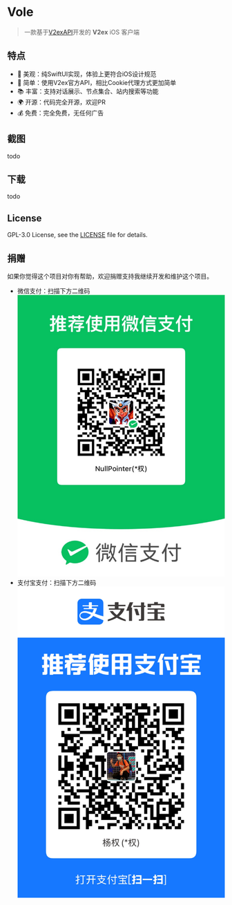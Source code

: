 # Vole

> 一款基于[V2exAPI](https://www.v2ex.com/help/api)开发的 __V2ex__ iOS 客户端

## 特点

- 🤩 美观：纯SwiftUI实现，体验上更符合iOS设计规范
- 🤖 简单：使用V2ex官方API，相比Cookie代理方式更加简单
- 📚 丰富：支持对话展示、节点集合、站内搜索等功能
- 🌍 开源：代码完全开源，欢迎PR
- 💰 免费：完全免费，无任何广告

## 截图

todo

## 下载

todo

## License

GPL-3.0 License, see the [LICENSE](./LICENSE) file for details.

## 捐赠

如果你觉得这个项目对你有帮助，欢迎捐赠支持我继续开发和维护这个项目。
- 微信支付：扫描下方二维码
![](./wechatpay.jpeg)
- 支付宝支付：扫描下方二维码
![](./alipay.jpeg)
